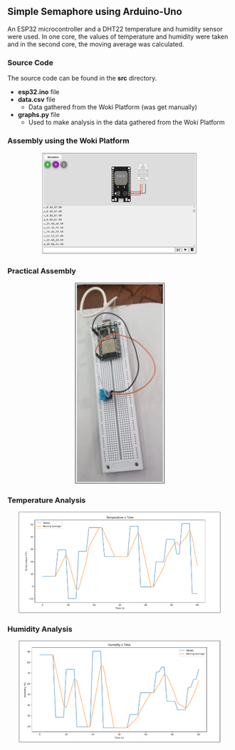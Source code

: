 ## Simple Semaphore using Arduino-Uno
An ESP32 microcontroller and a DHT22 temperature and humidity sensor were used. In one core, the values of temperature and humidity were taken and in the second core, the moving average was calculated.

### Source Code
The source code can be found in the **src** directory.
- **esp32.ino** file
- **data.csv** file
    - Data gathered from the Woki Platform (was get manually)
- **graphs.py** file
    - Used to make analysis in the data gathered from the Woki Platform

### Assembly using the Woki Platform
<p align="center" width="100%">
    <img width="70%" src="./images/woki-sim.png">    
</p>

### Practical Assembly
<p align="center" width="100%">
    <img width="40%" src="./images/assembly-in-practice.png">    
</p>

### Temperature Analysis
<p align="center" width="100%">
    <img width="90%" src="./images/moving-average-temp.png">    
</p>

### Humidity Analysis
<p align="center" width="100%">
    <img width="90%" src="./images/moving-average-hum.png">    
</p>
